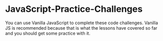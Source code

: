 # JavaScript-Practice-Challenges
You can use Vanilla JavaScript to complete these code challenges. Vanilla JS is recommended because that is what the lessons have covered so far and you should get some practice with it.
